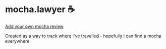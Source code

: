 # mocha.lawyer :coffee:

[Add your own mocha review](https://github.com/joshuaferrara/mocha.lawyer/issues/new?assignees=&labels=new-case-file&template=new-case-file.md&title=%5BNEW+CASE%5D+Coffee+Shop)

Created as a way to track where I've travelled - hopefully I can find a mocha everywhere.
